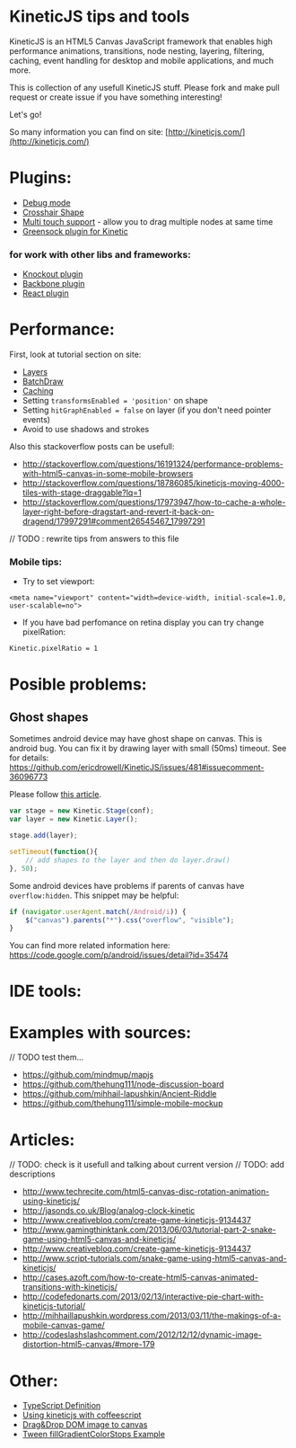 KineticJS tips and tools
========================

KineticJS is an HTML5 Canvas JavaScript framework that enables high performance animations, transitions, node nesting, layering, filtering, caching, event handling for desktop and mobile applications, and much more.

This is collection of any usefull KineticJS stuff.
Please fork and make pull request or create issue if you have something interesting!

Let's go!

So many information you can find on site: [http://kineticjs.com/](http://kineticjs.com/)

# Plugins:

* [Debug mode](https://github.com/lavrton/kineticjs-tips-and-tools/tree/master/debug)
* [Crosshair Shape](https://github.com/binoculars/KineticJS-plugins/tree/master/src/shapes)
* [Multi touch support](https://github.com/atomictag/Kinetic.MultiTouch) - allow you to drag multiple nodes at same time
* [Greensock plugin for Kinetic](http://api.greensock.com/js/com/greensock/plugins/KineticPlugin.html)


### for work with other libs and frameworks:

* [Knockout plugin](https://github.com/fizmo/knockout-kinetic)
* [Backbone plugin](https://github.com/slash-system/backbone.kineticview)
* [React plugin](https://github.com/freiksenet/react-kinetic)

# Performance:

First, look at tutorial section on site:

* [Layers](http://www.html5canvastutorials.com/kineticjs/html5-canvas-layer-management-with-kineticjs/)
* [BatchDraw](http://www.html5canvastutorials.com/kineticjs/html5-canvas-kineticjs-batch-draw/)
* [Caching](http://www.html5canvastutorials.com/kineticjs/html5-canvas-shape-caching-with-kineticjs/)
* Setting `transformsEnabled = 'position'` on shape
* Setting `hitGraphEnabled = false` on layer (if you don't need pointer events)
* Avoid to use shadows and strokes


Also this stackoverflow posts can be usefull:

* http://stackoverflow.com/questions/16191324/performance-problems-with-html5-canvas-in-some-mobile-browsers
* http://stackoverflow.com/questions/18786085/kineticjs-moving-4000-tiles-with-stage-draggable?lq=1
* http://stackoverflow.com/questions/17973947/how-to-cache-a-whole-layer-right-before-dragstart-and-revert-it-back-on-dragend/17997291#comment26545467_17997291

// TODO : rewrite tips from answers to this file

### Mobile tips:

* Try to set viewport:
```
<meta name="viewport" content="width=device-width, initial-scale=1.0, user-scalable=no">
```

* If you have bad perfomance on retina display you can try change pixelRation:
```
Kinetic.pixelRatio = 1
``` 


# Posible problems:

## Ghost shapes

Sometimes android device may have ghost shape on canvas. This is android bug. You can fix it by drawing layer with small (50ms) timeout. See for details: https://github.com/ericdrowell/KineticJS/issues/481#issuecomment-36096773

Please follow [this article](slash-system.com/en/how-to-fix-android-html5-canvas-issues/).


```javascript
var stage = new Kinetic.Stage(conf);
var layer = new Kinetic.Layer();

stage.add(layer);

setTimeout(function(){
    // add shapes to the layer and then do layer.draw()
}, 50);
```

Some android devices have problems if parents of canvas have `overflow:hidden`. This snippet may be helpful:
```javascript
if (navigator.userAgent.match(/Android/i)) {
    $("canvas").parents("*").css("overflow", "visible");
}
```
You can find more related information here:
https://code.google.com/p/android/issues/detail?id=35474

# IDE tools:

# Examples with sources:

// TODO test them...
* https://github.com/mindmup/mapjs
* https://github.com/thehung111/node-discussion-board
* https://github.com/mihhail-lapushkin/Ancient-Riddle
* https://github.com/thehung111/simple-mobile-mockup

# Articles:

// TODO: check is it usefull and talking about current version
// TODO: add descriptions

* http://www.techrecite.com/html5-canvas-disc-rotation-animation-using-kineticjs/
* http://jasonds.co.uk/Blog/analog-clock-kinetic
* http://www.creativebloq.com/create-game-kineticjs-9134437
* http://www.gamingthinktank.com/2013/06/03/tutorial-part-2-snake-game-using-html5-canvas-and-kineticjs/
* http://www.creativebloq.com/create-game-kineticjs-9134437
* http://www.script-tutorials.com/snake-game-using-html5-canvas-and-kineticjs/
* http://cases.azoft.com/how-to-create-html5-canvas-animated-transitions-with-kineticjs/
* http://codefedonarts.com/2013/02/13/interactive-pie-chart-with-kineticjs-tutorial/
* http://mihhaillapushkin.wordpress.com/2013/03/11/the-makings-of-a-mobile-canvas-game/
* http://codeslashslashcomment.com/2012/12/12/dynamic-image-distortion-html5-canvas/#more-179

# Other:

* [TypeScript Definition](https://github.com/lavrton/kineticjs-tips-and-tools/blob/master/typescript/kinetic.d.ts)
* [Using kineticjs with coffeescript](http://stackoverflow.com/questions/14530450/coffeescript-class/14536430#14536430)
* [Drag&Drop DOM image to canvas](http://stackoverflow.com/questions/16271450/kineticjs-drag-and-drop-image-from-dom-into-canvas/16311898#16311898)
* [Tween fillGradientColorStops Example](http://jsfiddle.net/ZH2AS/)



